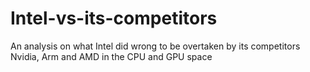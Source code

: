 # Intel-vs-its-competitors
An analysis on what Intel did wrong to be overtaken by its competitors Nvidia, Arm and AMD in the CPU and GPU space
